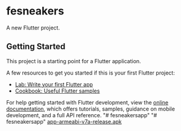 # fesneakers

A new Flutter project.

## Getting Started

This project is a starting point for a Flutter application.

A few resources to get you started if this is your first Flutter project:

- [Lab: Write your first Flutter app](https://docs.flutter.dev/get-started/codelab)
- [Cookbook: Useful Flutter samples](https://docs.flutter.dev/cookbook)

For help getting started with Flutter development, view the
[online documentation](https://docs.flutter.dev/), which offers tutorials,
samples, guidance on mobile development, and a full API reference.
"# fesneakersapp" 
"# fesneakersapp" 
[app-armeabi-v7a-release.apk](build%2Fapp%2Foutputs%2Fflutter-apk%2Fapp-armeabi-v7a-release.apk)